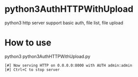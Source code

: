 # python3AuthHTTPWithUpload
python3 http server support basic auth, file list,  file upload

# How to use
python3 python3AuthHTTPWithUpload.py

```
[#] Now serving HTTP on 0.0.0.0:8000 with AUTH admin:admin
[#] Ctrl+C to stop server
```

